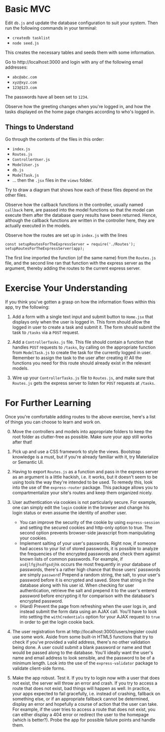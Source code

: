 # Basic MVC

Edit `db.js` and update the database configuration to suit your system. Then run the following commands in your terminal:

* `createdb tasklist`
* `node seed.js`

This creates the necessary tables and seeds them with some information.

Go to http://localhost:3000 and login with any of the following email addresses:

* `abc@abc.com`
* `xyz@xyz.com`
* `123@123.com`

The passwords have all been set to `1234`.

Observe how the greeting changes when you're logged in, and how the tasks displayed on the home page changes according to who's logged in.

## Things to Understand

Go through the contents of the files in this order:

* `index.js`
* `Routes.js`
* `ControllerUser.js`
* `ModelUser.js`
* `db.js`
* `ModelTask.js`
* ... then the `.jsx` files in the `views` folder.

Try to draw a diagram that shows how each of these files depend on the other files.

Observe how the callback functions in the controller, usually named `callback` here, are passed into the model functions so that the model can execute them after the database query results have been returned. Hence, although the callback functions are written in the controller here, they are actually executed in the models.

Observe how the routes are set up in `index.js` with the lines

```
const setupRoutesForTheExpressServer = require('./Routes');
setupRoutesForTheExpressServer(app);
```

The first line imported the function (of the same name) from the `Routes.js` file, and the second line ran that function with the express server as the argument, thereby adding the routes to the current express server.

# Exercise Your Understanding

If you think you've gotten a grasp on how the information flows within this app, try the following:

1. Add a form with a single text input and submit button to `Home.jsx` that displays only when the user is logged in. This form should allow the logged in user to create a task and submit it. The form should submit the task to `/tasks` via a `POST` request.

2. Add a `ControllerTasks.js` file. This file should contain a function that handles `POST` requests to `/tasks`, by calling on the appropriate function from `ModelTask.js` to create the task for the currently logged in user. Remember to assign the task to the user after creating it! All the functions you need for this route should already exist in the relevant models.

3. Wire up your `ControllerTasks.js` file to `Routes.js`, and make sure that `Routes.js` gets the express server to listen for `POST` requests at `/tasks`.

# For Further Learning

Once you're comfortable adding routes to the above exercise, here's a list of things you can choose to learn and work on.

0. Move the controllers and models into appropriate folders to keep the root folder as clutter-free as possible. Make sure your app still works after that!

1. Pick up and use a CSS framework to style the views. Bootstrap knowledge is a must, but if you're already familiar with it, try Materialize or Semantic UI.

2. Having to export `Routes.js` as a function and pass in the express server as an argument is a little hackish, i.e. it works, but it doesn't seem to be using tools the way they're intended to be used. To remedy this, look into the use of the `express-router` package. This package allows you to compartmentalize your site's routes and keep them organized nicely.

3. User authentication via cookies is not particularly secure. For example, one can simply edit the `login` cookie in the browser and change his login status or even assume the identity of another user.
    - You can improve the security of the cookie by using `express-session` and setting the secured cookies and http-only option to true. The second option prevents browser-side javascript from manipulating your cookies.
    - Implement salting of your user's passwords. Right now, if someone had access to your list of stored passwords, it is possible to analyze the frequencies of the encrypted passwords and check them against known lists of common passwords. For example, if `asdjlfgjhsdfgsdjhk` occurs the most frequently in your database of passwords, there's a rather high chance that those users' passwords are simply `password`! Prepend a random string, the salt, to your user's password before it is encrypted and saved. Store that string in the database along with his user id. When checking for user authentication, retrieve the salt and prepend it to the user's entered password before encrypting it for comparison with the database's encrypted password.
    - (Hard) Prevent the page from refreshing when the user logs in, and instead submit the form data using an AJAX call. You'll have to look into setting the `withCredentials` option for your AJAX request to `true` in order to get the login cookie back.

4. The user registration form at http://localhost:3000/users/register could use some work. Aside from some built-in HTML5 functions that try to check if you've provided a valid address, there's no other validation being done. A user could submit a blank password or name and that would be passed along to the database. You'll ideally want the user's name and email address to look sensible, and the password to be of a minimum length. Look into the use of the `express-validator` package to validate client-side forms.

5. Make the app robust. Test it. If you try to login now with a user that does not exist, the server will throw an error and crash. If you try to access a route that does not exist, bad things will happen as well. In practice, your apps expected to fail gracefully, i.e. instead of crashing, fallback on something else, or if an appropriate fallback cannot be determined, display an error and hopefully a course of action that the user can take. For example, if the user tries to access a route that does not exist, you can either display a 404 error or redirect the user to the homepage (which is better?). Probe the app for possible failure points and handle them.